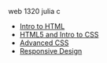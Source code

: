 web 1320 julia c

<ul>
    <li><a href="intro_to_html/index.html" target="_blank">Intro to HTML<a></li>
    <li><a href="html5_intro_css/index.html" target="_blank">HTML5 and Intro to CSS<a></li>
     <li><a href="adv_css/index.html" target="_blank">Advanced CSS<a></li>
     <li><a href="responsive/index.html" target="_blank">Responsive Design<a></li>
</ul>